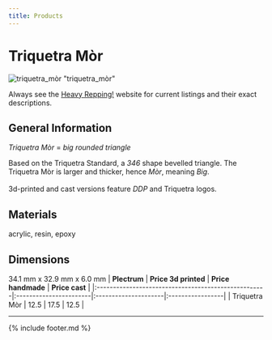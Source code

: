 ```yaml
---
title: Products
---
```


# Triquetra Mòr

![triquetra_mòr](../assets/img/triquetra_mòr.jpg) "triquetra_mòr"

Always see the [Heavy Repping!](https://www.heavyrepping.com) website for current listings and their exact descriptions.

## General Information
*Triquetra Mòr* = *big rounded triangle*

Based on the Triquetra Standard, a *346* shape bevelled triangle. The Triquetra Mòr is larger and thicker, hence *Mòr*, meaning *Big*.<br/><br/>3d-printed and cast versions feature *DDP* and Triquetra logos.

## Materials
acrylic, resin, epoxy

## Dimensions
34.1 mm x 32.9 mm x 6.0 mm
| **Plectrum**                                        | **Price 3d printed**   | **Price handmade**   | **Price cast**   |
|:----------------------------------------------------|:-----------------------|:---------------------|:-----------------|
| Triquetra Mòr                                          | 12.5               | 17.5             | 12.5         |

---

{% include footer.md %}